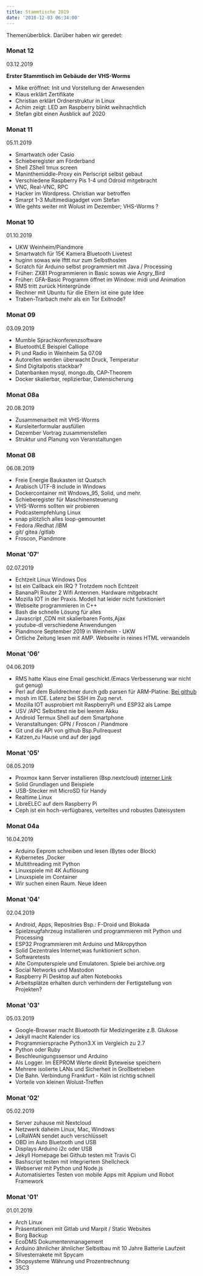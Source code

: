```yaml
---
title: Stammtische 2019
date: '2018-12-03 06:34:00'
---
```


Themenüberblick. Darüber haben wir geredet:

<!-- truncate -->

### Monat 12
03.12.2019

**Erster Stammtisch im Gebäude der VHS-Worms**
- Mike eröffnet: Init und Vorstellung der Anwesenden
- Klaus erklärt Zertifikate
- Christian erklärt Ordnerstruktur in Linux
- Achim zeigt: LED am Raspberry blinkt weihnachtlich
- Stefan gibt einen Ausblick auf 2020

### Monat 11
05.11.2019

- Smartwatch oder Casio
- Schieberegister am Förderband
- Shell ZShell tmux screen
- Maninthemiddle-Proxy ein Perlscript selbst gebaut
- Verschiedene Raspberry Pis 1-4 und Odroid mitgebracht
- VNC, Real-VNC, RPC
- Hacker im Wordpress. Christian war betroffen
- Smarpt 1-3 Multimediagadget vom Stefan
- Wie gehts weiter mit Wolust im Dezember; VHS-Worms ?

### Monat 10
01.10.2019

- UKW Weinheim/Piandmore
- Smartwatch für 15€ Kamera Bluetooth Livetest
- huginn sowas wie Ifttt nur zum Selbsthosten
- Scratch für Arduino selbst programmiert mit Java / Processing
- Früher: ZX81 Programmieren in Basic sowas wie Angry_Bird
- Früher: GFA-Basic Programm öffnet im Window: midi und Animation
- RMS tritt zurück Hintergründe
- Rechner mit Ubuntu für die Eltern ist eine gute Idee
- Traben-Trarbach mehr als ein Tor Exitnode?

### Monat 09
03.09.2019

- Mumble Sprachkonferenzsoftware
- BluetoothLE Beispiel Calliope
- Pi und Radio in Weinheim Sa 07.09
- Autoreifen werden überwacht Druck, Temperatur
- Sind Digitalpotis stackbar?
- Datenbanken mysql, mongo.db, CAP-Theorem
- Docker skalierbar, replizierbar, Datensicherung

### Monat 08a
20.08.2019
<ul><li>Zusammenarbeit mit VHS-Worms</li>
<li>Kursleiterformular ausfüllen</li>
<li>Dezember Vortrag zusammenstellen</li>
<li>Struktur und Planung von Veranstaltungen</li></ul>

### Monat 08
06.08.2019
<ul><li>Freie Energie Baukasten ist Quatsch</li>
<li>Arabisch UTF-8 include in Windows</li>
<li>Dockercontainer mit Wndows_95, Solid, und mehr.</li>
<li>Schieberegister für Maschinensteuerung</li>
<li>VHS-Worms sollten wir probieren</li>
<li>Podcastempfehlung  Linux</li>
<li>snap plötzlich alles loop-gemountet</li>
<li>Fedora /Redhat /IBM</li>
<li>git/ gitea /gitlab</li>
<li>Froscon, Piandmore</li></ul>

### Monat '07'
02.07.2019
<ul><li>Echtzeit Linux Windows Dos</li>
<li>Ist ein Callback ein IRQ ? Trotzdem noch Echtzeit</li>
<li>BananaPi Router 2 Wifi Antennen. Hardware mitgebracht </li>
<li>Mozilla IOT in der Praxis. Modell hat leider nicht funktioniert</li>
<li>Webseite programmieren in C++</li>
<li>Bash die schnelle Lösung für alles</li>
<li>Javascript ,CDN mit skalierbaren Fonts,Ajax</li>
<li>youtube-dl verschiedene Anwendungen</li>
<li>Piandmore September 2019 in Weinheim - UKW</li>
<li>Örtliche Zeitung lesen mit AMP. Webseite in reines HTML verwandeln</li></ul>

### Monat '06'
04.06.2019

<ul><li>RMS hatte Klaus eine Email geschickt.(Emacs Verbesserung war nicht gut genug)</li>
<li>Perl auf dem Buildrechner durch gdb parsen für ARM-Platine. <a href="https://github.com/devcon2012/perl_magick">Bei github</a></li>
<li>mosh im ICE. Latenz bei SSH im Zug nervt.</li>
<li>Mozilla IOT ausprobiert mit RaspberryPi und ESP32 als Lampe</li>
<li>USV /APC Selbsttest nie bei leerem Akku</li>
<li>Android Termux Shell auf dem Smartphone</li>
<li>Veranstaltungen: GPN / Froscon / Piandmore</li>
<li>Git und die API von github Bsp.Pullrequest</li>
<li>Katzen,zu Hause und auf der jagd</li></ul>

### Monat '05'
08.05.2019

<ul><li>Proxmox kann Server installieren (Bsp.nextcloud) <a href="/ceph-und-proxmox">interner Link</a></li>
<li>Solid Grundlagen und Beispiele</li>
<li>USB-Stecker mit MicroSD für Handy</li>
<li>Realtime Linux</li>
<li>LibreELEC auf dem Raspberry Pi</li>
<li>Ceph ist ein hoch-verfügbares, verteiltes und robustes Dateisystem</li></ul>

### Monat 04a
16.04.2019

<ul><li>Arduino Eeprom schreiben und lesen (Bytes oder Block)</li>
<li>Kybernetes ,Docker</li>
<li>Multithreading mit Python</li>
<li>Linuxspiele mit 4K Auflösung</li>
<li>Linuxspiele im Container</li>
<li>Wir suchen einen Raum. Neue Ideen</li></ul>

### Monat '04'
02.04.2019

<ul><li>Android, Apps, Repositries Bsp.: F-Droid und Blokada</li>
<li>Spielzeugfahrzeug installieren und programmieren mit Python und Processing</li>
<li>ESP32 Programmieren mit Arduino und Mikropython</li>
<li>Solid Dezentrales Internet;was funktioniert schon.</li>
<li>Softwaretests</li>
<li>Alte Computerspiele und Emulatoren. Spiele bei archive.org</li>
<li>Social Networks und Mastodon</li>
<li>Raspberry Pi Desktop auf alten Notebooks</li>
<li>Arbeitsplätze erhalten durch verhindern der Fertigstellung von Projekten? </li></ul>

### Monat '03'
05.03.2019

<ul><li>Google-Browser macht Bluetooth für Medizingeräte z.B. Glukose</li>
<li>Jekyll macht Kalender ics</li>
<li>Programmiersprache Python3.X im Vergleich zu 2.7</li>
<li>Python oder Ruby</li>
<li>Beschleunigungssensor und Arduino</li>
<li>Als Logger. Im EEPROM Werte direkt Byteweise speichern</li>
<li>Mehrere isolierte LANs und Sicherheit in Großbetrieben</li>
<li>Die Bahn. Verbindung Frankfurt - Köln ist richtig schnell </li>
<li>Vorteile von kleinen Wolust-Treffen</li></ul>

### Monat '02'
05.02.2019

<ul><li>Server zuhause  mit Nextcloud</li>
<li>Netzwerk daheim Linux, Mac, Windows</li>
<li>LoRaWAN sendet auch verschlüsselt</li>
<li>OBD im Auto Bluetooth und USB</li>
<li>Displays Arduino i2c oder USB</li>
<li>Jekyll Homepage bei Github testen mit Travis Ci</li>
<li>Bashscript testen mit integriertem Shellcheck</li>
<li>Webserver mit Python und Node.js</li>
<li>Automatisiertes Testen von mobile Apps mit Appium und Robot Framework</li></ul>

### Monat '01'
01.01.2019

<ul><li>Arch Linux</li>
<li>Präsentationen mit Gitlab und Marpit / Static Websites</li>
<li>Borg Backup</li>
<li>EcoDMS Dokumentenmanagement</li>
<li>Arduino ähnlicher ähnlicher Selbstbau mit 10 Jahre Batterie Laufzeit</li>
<li>Silvesterrakete mit Spycam</li>
<li>Shopsysteme Währung und Prozentrechnung</li>
<li>35C3</li></ul>
